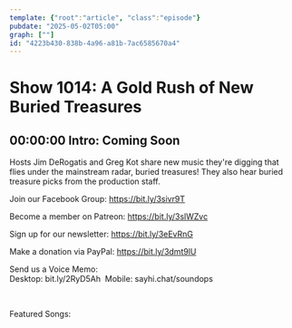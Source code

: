 ```yaml
---
template: {"root":"article", "class":"episode"}
pubdate: "2025-05-02T05:00"
graph: [""]
id: "4223b430-838b-4a96-a81b-7ac6585670a4"
---
```






# Show 1014: A Gold Rush of New Buried Treasures



## 00:00:00 Intro: Coming Soon

Hosts Jim DeRogatis and Greg Kot share new music they're digging that flies under the mainstream radar, buried treasures! They also hear buried treasure picks from the production staff.

Join our Facebook Group: https://bit.ly/3sivr9T

Become a member on Patreon: https://bit.ly/3slWZvc

Sign up for our newsletter: https://bit.ly/3eEvRnG

Make a donation via PayPal: https://bit.ly/3dmt9lU

Send us a Voice Memo: Desktop: bit.ly/2RyD5Ah  Mobile: sayhi.chat/soundops

 

Featured Songs:
